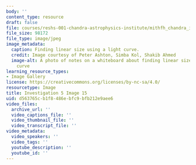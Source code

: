 ```yaml
---
body: ''
content_type: resource
draft: false
file: courses/reshs-001-chandra-astrophysics-institute/mithfh_chandra_inv5_siecl1.jpg
file_size: 98172
file_type: image/jpeg
image_metadata:
  caption: Finding linear size using a light curve.
  credit: Image courtesy of Peter Ashton, Simba Kol, Shakib Ahmed
  image-alt: A photo of notes on a whiteboard about finding linear size using a light
    curve
learning_resource_types:
- Image Gallery
license: https://creativecommons.org/licenses/by-nc-sa/4.0/
resourcetype: Image
title: Investigation 5 Image 15
uid: d563765c-b1f8-486e-bfc9-bfb212e9aee6
video_files:
  archive_url: ''
  video_captions_file: ''
  video_thumbnail_file: ''
  video_transcript_file: ''
video_metadata:
  video_speakers: ''
  video_tags: ''
  youtube_description: ''
  youtube_id: ''
---
```

